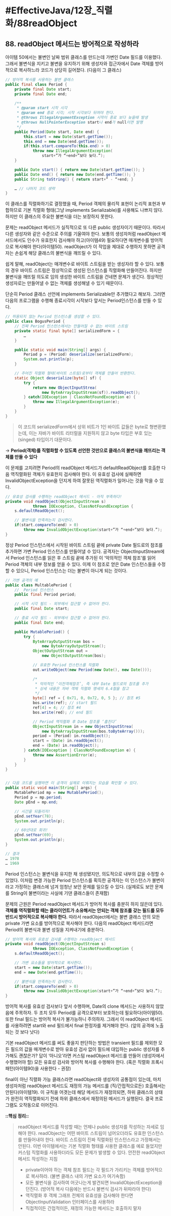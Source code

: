 # #EffectiveJava/12장_직렬화/88readObject


## 88. readObject 메서드는 방어적으로 작성하라


아이템 50에서는 불변인 날짜 범위 클래스를 만드는데 가변인 Date 필드를 이용했다. 그래서 불변식을 지키고 불변을 유지하기 위해 생성자와 접근자에서 Date 객체를 방어적으로 복사하느라 코드가 상당히 길어졌다. (다음이 그 클래스)

```java
// 방어적 복사를 사용하는 불변 클래스
public final class Period {
	private final Date start;
	private final Date end;

	/**
	 * @param start 시작 시각
	 * @param end 종료 시각; 시작 시각보다 뒤여야 한다.
	 * @throws IllegalArgumentException 시작이 종료 보다 늦을때 발생
	 * @throws NullPointerException start나 end가 null이면 발행
	 */
	public Period(Date start, Date end) {
		this.start = new Date(start.getTime());
		this.end = new Date(end.getTime());
		if(this.start.compareTo(this.end) > 0)
			throw new IllegalArgumentException(
				start+”가 “+end+”보다 늦다.”);
	}

	public Date start() { return new Date(start.getTime()); }
	public Date end() { return new Date(end.getTime()); }
	public String toString() { return start+” - “+end; }

	… // 나머지 코드 생략
}
```

이 클래스를 직렬화하기로 결정했을 때, Period 객체의 물리적 표현이 논리적 표현과 부합하므로 기본 직렬화 형태(그냥 implements Serializable)를 사용해도 나쁘지 않다. 하지만 이 클래스의 주요한 불변식을 더는 보장하지 못한다. 

문제는 readObject 메서드가 실직적으로 또 다른 public 생성자이기 때문이다. 따라서 다른 생성자와 같은 수준으로 주의를 기울여야 한다. 보통의 생성자처럼 readObject 메서드에서도 인수가 유효한지 검사해야 하고(아이템49) 필요하다면 매개변수를 방어적으로 복사해야 한다(아이템50). readObject가 이 작업을 제대로 수행하지 못하면 공격자는 손쉽게 해당 클래스의 불변식을 깨뜨릴 수 있다.

쉽게 말해, readObject는 매개변수로 바이트 스트림을 받는 생성자라 할 수 있다. 보통의 경우 바이트 스트림은 정상적으로 생성된 인스턴스를 직렬화해 만들어진다. 하지만 불변식을 깨뜨릴 의도로 임의 생성한 바이트 스트림을 건네면 문제가 생긴다. 정상적인 생성자로는 만들어낼 수 없는 객체를 생성해낼 수 있기 때문이다.

단순히 Period 클래스 선언에 implements Serializable만 추가했다고 해보자. 그러면 다음의 프로그램을 수행해 종료시각이 시작보다 앞서는 Period인스턴스를 만들 수 있다.

```java
// 허용되지 않는 Period 인스턴스를 생성할 수 있다.
public class BogusPeriod {
	// 진짜 Period 인스턴스에서는 만들어질 수 없는 바이트 스트림
	private static final byte[] serializedForm = {
		…
	}

	public static void main(String[] args) {
		Period p = (Period) deserialize(serializedForm);
		System.out.println(p);
	}

	// 주어진 직렬화 형태(바이트 스트림)로부터 객체를 만들어 반환한다.
	static Object deserialize(byte[] sf) {
		try {
			return new ObjectInputStrea(
				new ByteArrayInputStream(sf)).readObject();
		} catch(IOException | ClassNotFoundException e) {
			throw new IllegalArgumentException(e);
		}
	}
}
```

> 이 코드의 serializedForm에서 상위 비트가 1인 바이트 값들은 byte로 형변환했는데, 이는 자바가 바이트 리터럴을 지원하지 않고 byte 타입은 부호 있는(singed) 타입이기 대문이다.

-> **Period(객체)를 직렬화할 수 있도록 선언한 것만으로 클래스의 불변식을 깨뜨리는 객체를 만들 수 있다**

이 문제를 고치려면 Period의 readObject 메서드가 defaultReadObject를 호출한 다음 역직렬화된 객체가 유효한지 검사해야 한다. 이 유효성 검사에 실패하면 InvalidObjectException을 던지게 하여 잘못된 역직렬화가 일어나는 것을 막을 수 있다.

```java
// 유효성 검사를 수행하는 readObject 메서드 - 아직 부족하다!
private void readObject(ObjectInputStream s)
			throws IOException, ClassNotFoundException {
	s.defaultReadObject();

	// 불변식을 만족하는지 검사한다.
	if(start.compareTo(end) > 0)
		throw new InvalidObjectException(start+”가 “+end+”보다 늦다.”);
}
```

정상 Period 인스턴스에서 시작된 바이트 스트림 끝에 private Date 필드로의 참조를 추가하면 가변 Period 인스턴스를 만들어낼 수 있다. 공격자는 ObjectInputStream에서 Period 인스턴스를 읽은 후 스트림 끝에 추가된 이 ‘악의적인 객체 참조’를 읽어 Period 객체의 내부 정보를 얻을 수 있다. 이제 이 참조로 얻은 Date 인스턴스들을 수정할 수 있으니, Period 인스턴스는 더는 불변이 아니게 되는 것이다. 

```java
// 가변 공격의 예
public class MultablePeriod {
	//	Period 인스턴스
	public final Period period;

	// 시작 시각 필드 - 외부에서 접근할 수 없어야 한다.
	public final Date start;

	// 종료 시각 필드 - 외부에서 접근할 수 없어야 한다.
	public final Date end;

	public MutablePeriod() {
		try {
			ByteArrayOutputStream bos =
				new ByteArrayOutputStream();
			ObjectOutputStream out =
				new ObjectOutputStream(bos);

			// 유효한 Period 인스턴스를 직렬화
			out.writeObject(new Period(new Date(), new Date()));

			/*
			 * 악의적인 ‘이전객체참조’, 즉 내부 Date 필드로의 참조를 추가
			 * 상세 내용은 자바 객체 직렬화 명세의 6.4절을 참고
			 */
			byte[] ref = { 0x71, 0, 0x72, 0, 5 }; // 참조 #5
			bos.write(ref); // start 필드
			ref[4] = 4; // 참조 #4
			bos.write(red); // end 필드

			// Period 역직렬화 후 Date 참조를 ‘훔친다’
			ObjectInputStream in = new ObjectInputStrea(
				new ByteArrayInputStream(bos.toByteArray()));
			period = (Period) in.readObject();
			start = (Date) in.readObject();
			end = (Date) in.readObject();
		} catch(IOException | ClassNotFoundException e) {
			throw new AssertionError(e);
		}
	}
}


// 다음 코드를 실행하면 이 공격이 실제로 이뤄지는 모습을 확인할 수 있다.
public static void main(String[] args) {
	MutablePeriod mp = new MutablePeriod();
	Period p = mp.period;
	Date pEnd = mp.end;

	// 시간을 되돌리자!
	pEnd.setYear(78);
	System.out.println(p);

	// 60년대로 회귀!
	pEnd.setYear(69);
	System.out.println(p);
}

// 결과
… 1978
… 1969
```

Period 인스턴스는 불변식을 유지한 채 생성됐지만, 의도적으로 내부의 값을 수정할 수 있었다. 이처럼 변경 가능한 Period 인스턴스를 획득한 공격자는 이 인스턴스가 불변이라고 가정하는 클래스에 넘겨 엄청난 보안 문제를 일으킬 수 있다. (실제로도 보안 문제를 String이 불변이라는 사실에 기댄 클래스들이 존재함)

문제의 근원은 Period readObject 메서드가 방어적 복사를 충분히 하지 않은데 있다. **객체를 역직렬화할 때는 클라이언트가 소유해서는 안되는 객체 참조를 갖는 필드를 모두 반드시 방어적으로 복사해야 한다.** 따라서 readObject에서는 불변 클래스 안의 모든 private 가변 요소를 방어적으로 복사해야 한다. 다음의 readObject 메서드라면 Period의 불변식과 불변 성질을 지켜내기에 충분하다.

```java
// 방어적 복사와 유효성 검사를 수행하는 readObject 메서드
private void readObject(ObjectInputStream s)
			throws IOException, ClassNotFoundException {
	s.defaultReadObject();

	// 가변 요소들을 방어적으로 복사한다.
	start = new Date(start.getTime());
	end = new Date(end.getTime());

	// 불변식을 만족하는지 검사한다.
	if(start.compareTo(end) > 0)
		throw new InvalidObjectException(start+”가 “+end+”보다 늦다.”);
}
```

방어적 복사를 유효성 검사보다 앞서 수행하며, Date의 clone 메서드는 사용하지 않았음에 주목하자. 두 조치 모두 Period를 공격으로부터 보호하는데 필요하다(아이템50). 또한 final 필드는 방어적 복사가 불가능하니 주의하자. 그래서 이 readObject 메서드를 사용하려면 start와 end 필드에서 final 한정자를 제거해야 한다. (앞의 공격에 노출되는 것 보다 낫다)


기본 readObject 메서드를 써도 좋을지 판단하는 방법은 transient 필드를 제외한 모든 필드의 값을 매개변수로 받아 유효성 검사 없이 필드에 대입하는 public 생성자를 추가해도 괜찮은가? 답이 ‘아니오’라면 커스텀 readObject 메서드를 만들어 (생성자에서 수행했어야 할) 모든 유효성 검사와 방어적 복사를 수행해야 한다. (혹은 직렬화 프록시 패턴(아이템90)을 사용한다 - 권장)

final이 아닌 직렬화 가능 클래스라면 readObject와 생성자의 공통점이 있는데, 마치 생성자처럼 readObject 메서드도 재정의 가능 메서드를 (직/간접적으로든) 호출해서는 안된다(아이템19). 이 규칙을 어겻는데 해당 메서드가 재정의되면, 하위 클래스의 상태가 완전히 역직렬화되기 전에 하위 클래스에서 재정의된 메서드가 실행된다. 결국 프로그램도 오작동으로 이어진다.


**::핵심 정리::** 

> readObject 메서드를 작성할 때는 언제나 public 생성자를 작성하는 자세로 임해야 한다. readObject는 어떤 바이트 스트림이 넘어오더라도 유효한 인스턴스를 만들어내야 한다. 바이트 스트림이 진짜 직렬화된 인스턴스라고 가정해서는 안된다. 이번 아이템에서는 기본 직렬화 형태를 사용한 클래스를 예로 들었지만 커스텀 직렬화를 사용하더라도 모든 문제가 발생할 수 있다. 
> 안전한 readObject 메서드 작성하는 지침
> - private이어야 하는 객체 참조 필드는 각 필드가 가리키는 객체를 방어적으로 복사하라. (불변 클래스 내의 가변 요소가 여기속함)
> - 모든 불변식을 검사하여 어긋나는게 발견되면 InvalidObjectException을 던진다. (방어적 복사 다음에는 반드시 불변식 검사가 뒤따라야 한다)
> - 역직렬화 후 객체 그래프 전체의 유효성을 검사해야 한다면 ObjectInputValidation 인터페이스를 사용하라
> - 직접적이든 간접적이든, 재정의 가능한 메서드는 호출하지 말자



